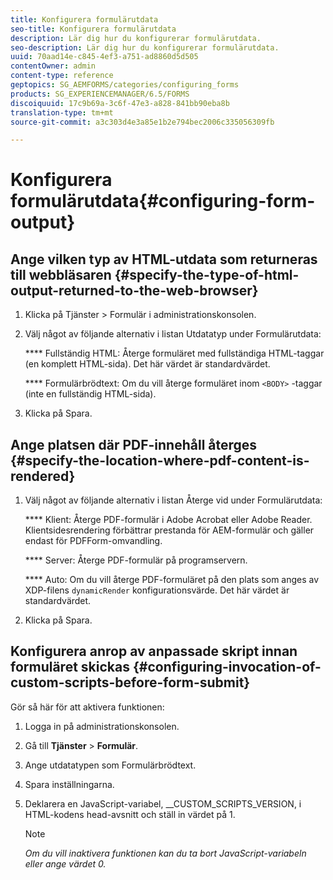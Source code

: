 ```yaml
---
title: Konfigurera formulärutdata
seo-title: Konfigurera formulärutdata
description: Lär dig hur du konfigurerar formulärutdata.
seo-description: Lär dig hur du konfigurerar formulärutdata.
uuid: 70aad14e-c845-4ef3-a751-ad8860d5d505
contentOwner: admin
content-type: reference
geptopics: SG_AEMFORMS/categories/configuring_forms
products: SG_EXPERIENCEMANAGER/6.5/FORMS
discoiquuid: 17c9b69a-3c6f-47e3-a828-841bb90eba8b
translation-type: tm+mt
source-git-commit: a3c303d4e3a85e1b2e794bec2006c335056309fb

---
```



# Konfigurera formulärutdata{#configuring-form-output}

## Ange vilken typ av HTML-utdata som returneras till webbläsaren {#specify-the-type-of-html-output-returned-to-the-web-browser}

1. Klicka på Tjänster > Formulär i administrationskonsolen.
1. Välj något av följande alternativ i listan Utdatatyp under Formulärutdata:

   **** Fullständig HTML: Återge formuläret med fullständiga HTML-taggar (en komplett HTML-sida). Det här värdet är standardvärdet.

   **** Formulärbrödtext: Om du vill återge formuläret inom `<BODY>` -taggar (inte en fullständig HTML-sida).

1. Klicka på Spara.

## Ange platsen där PDF-innehåll återges {#specify-the-location-where-pdf-content-is-rendered}

1. Välj något av följande alternativ i listan Återge vid under Formulärutdata:

   **** Klient: Återge PDF-formulär i Adobe Acrobat eller Adobe Reader. Klientsidesrendering förbättrar prestanda för AEM-formulär och gäller endast för PDFForm-omvandling.

   **** Server: Återge PDF-formulär på programservern.

   **** Auto: Om du vill återge PDF-formuläret på den plats som anges av XDP-filens `dynamicRender` konfigurationsvärde. Det här värdet är standardvärdet.

1. Klicka på Spara.

## Konfigurera anrop av anpassade skript innan formuläret skickas {#configuring-invocation-of-custom-scripts-before-form-submit}

Gör så här för att aktivera funktionen:

1. Logga in på administrationskonsolen.
1. Gå till **Tjänster** > **Formulär**.
1. Ange utdatatypen som Formulärbrödtext.
1. Spara inställningarna.
1. Deklarera en JavaScript-variabel, __CUSTOM_SCRIPTS_VERSION, i HTML-kodens head-avsnitt och ställ in värdet på 1.

   >[!NOTE]
   >
   >*Om du vill inaktivera funktionen kan du ta bort JavaScript-variabeln eller ange värdet 0.*

